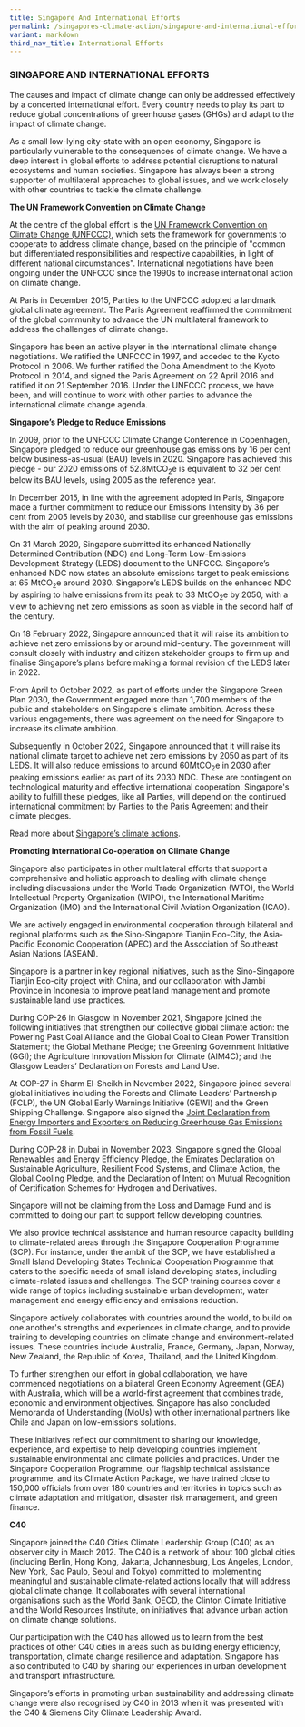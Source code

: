 ```yaml
---
title: Singapore And International Efforts
permalink: /singapores-climate-action/singapore-and-international-efforts/
variant: markdown
third_nav_title: International Efforts
---
```

### SINGAPORE AND INTERNATIONAL EFFORTS

The causes and impact of climate change can only be addressed effectively by a concerted international effort. Every country needs to play its part to reduce global concentrations of greenhouse gases (GHGs) and adapt to the impact of climate change.

As a small low-lying city-state with an open economy, Singapore is particularly vulnerable to the consequences of climate change. We have a deep interest in global efforts to address potential disruptions to natural ecosystems and human societies. Singapore has always been a strong supporter of multilateral approaches to global issues, and we work closely with other countries to tackle the climate challenge.

**The UN Framework Convention on Climate Change**

At the centre of the global effort is the [UN Framework Convention on Climate Change (UNFCCC)](https://unfccc.int/), which sets the framework for governments to cooperate to address climate change, based on the principle of "common but differentiated responsibilities and respective capabilities, in light of different national circumstances". International negotiations have been ongoing under the UNFCCC since the 1990s to increase international action on climate change.

At Paris in December 2015, Parties to the UNFCCC adopted a landmark global climate agreement. The Paris Agreement  reaffirmed the commitment of the global community to advance the UN multilateral framework to address the challenges of climate change.

Singapore has been an active player in the international climate change negotiations. We ratified the UNFCCC in 1997, and acceded to the Kyoto Protocol in 2006. We further ratified the Doha Amendment to the Kyoto Protocol in 2014, and signed the Paris Agreement on 22 April 2016 and ratified it on 21 September 2016. Under the UNFCCC process, we have been, and will continue to work with other parties to advance the international climate change agenda.

**Singapore’s Pledge to Reduce Emissions**

In 2009, prior to the UNFCCC Climate Change Conference in Copenhagen, Singapore pledged to reduce our greenhouse gas emissions by 16 per cent below business-as-usual (BAU) levels in 2020. Singapore has achieved this pledge - our 2020 emissions of 52.8MtCO<sub>2</sub>e is equivalent to 32 per cent below its BAU levels, using 2005 as the reference year.

In December 2015, in line with the agreement adopted in Paris, Singapore made a further commitment to reduce our Emissions Intensity by 36 per cent from 2005 levels by 2030, and stabilise our greenhouse gas emissions with the aim of peaking around 2030.

On 31 March 2020, Singapore submitted its enhanced Nationally Determined Contribution (NDC) and Long-Term Low-Emissions Development Strategy (LEDS) document to the UNFCCC. Singapore’s enhanced NDC now states an absolute emissions target to peak emissions at 65 MtCO<sub>2</sub>e around 2030. Singapore’s LEDS builds on the enhanced NDC by aspiring to halve emissions from its peak to 33 MtCO<sub>2</sub>e by 2050, with a view to achieving net zero emissions as soon as viable in the second half of the century.

On 18 February 2022, Singapore announced that it will raise its ambition to achieve net zero emissions by or around mid-century. The government will consult closely with industry and citizen stakeholder groups to firm up and finalise Singapore’s plans before making a formal revision of the LEDS later in 2022. 

From April to October 2022, as part of efforts under the Singapore Green Plan 2030, the Government engaged more than 1,700 members of the public and stakeholders on Singapore's climate ambition. Across these various engagements, there was agreement on the need for Singapore to increase its climate ambition.

Subsequently in October 2022, Singapore announced that it will raise its national climate target to achieve net zero emissions by 2050 as part of its LEDS. It will also reduce emissions to around 60MtCO<sub>2</sub>e in 2030 after peaking emissions earlier as part of its 2030 NDC. These are contingent on technological maturity and effective international cooperation. Singapore's ability to fulfill these pledges, like all Parties, will depend on the continued international commitment by Parties to the Paris Agreement and their climate pledges.

Read more about [Singapore’s climate actions](/singapores-climate-action/mitigation-efforts/overview/).

**Promoting International Co-operation on Climate Change**

Singapore also participates in other multilateral efforts that support a comprehensive and holistic approach to dealing with climate change including discussions under the World Trade Organization (WTO), the World Intellectual Property Organization (WIPO), the International Maritime Organization (IMO) and the International Civil Aviation Organization (ICAO).

We are actively engaged in environmental cooperation through bilateral and regional platforms such as the Sino-Singapore Tianjin Eco-City, the Asia-Pacific Economic Cooperation (APEC) and the Association of Southeast Asian Nations (ASEAN).

Singapore is a partner in key regional initiatives, such as the Sino-Singapore Tianjin Eco-city project with China, and our collaboration with Jambi Province in Indonesia to improve peat land management and promote sustainable land use practices.

During COP-26 in Glasgow in November 2021, Singapore joined the following initiatives that strengthen our collective global climate action: the Powering Past Coal Alliance and the Global Coal to Clean Power Transition Statement; the Global Methane Pledge; the Greening Government Initiative (GGI); the Agriculture Innovation Mission for Climate (AIM4C); and the Glasgow Leaders’ Declaration on Forests and Land Use.

At COP-27 in Sharm El-Sheikh in November 2022, Singapore joined several global initiatives including the Forests and Climate Leaders’ Partnership (FCLP), the UN Global Early Warnings Initiative (GEWI) and the Green Shipping Challenge. Singapore also signed the [Joint Declaration from Energy Importers and Exporters on Reducing Greenhouse Gas Emissions from Fossil Fuels](https://2021-2025.state.gov/joint-declaration-from-energy-importers-and-exporters-on-reducing-greenhouse-gas-emissions-from-fossil-fuels/).

During COP-28 in Dubai in November 2023, Singapore signed the Global Renewables and Energy Efficiency Pledge, the Emirates Declaration on Sustainable Agriculture, Resilient Food Systems, and Climate Action, the Global Cooling Pledge, and the Declaration of Intent on Mutual Recognition of Certification Schemes for Hydrogen and Derivatives.&nbsp;

Singapore will not be claiming from the Loss and Damage Fund and is committed to doing our part to support fellow developing countries.

We also provide technical assistance and human resource capacity building to climate-related areas through the Singapore Cooperation Programme (SCP). For instance, under the ambit of the SCP, we have established a Small Island Developing States Technical Cooperation Programme that caters to the specific needs of small island developing states, including climate-related issues and challenges. The SCP training courses cover a wide range of topics including sustainable urban development, water management and energy efficiency and emissions reduction.

Singapore actively collaborates with countries around the world, to build on one another's strengths and experiences in climate change, and to provide training to developing countries on climate change and environment-related issues. These countries include Australia, France, Germany, Japan, Norway, New Zealand, the Republic of Korea, Thailand, and the United Kingdom.

To further strengthen our effort in global collaboration, we have commenced negotiations on a bilateral Green Economy Agreement (GEA) with Australia, which will be a world-first agreement that combines trade, economic and environment objectives. Singapore has also concluded Memoranda of Understanding (MoUs) with other international partners like Chile and Japan on low-emissions solutions.

These initiatives reflect our commitment to sharing our knowledge, experience, and expertise to help developing countries implement sustainable environmental and climate policies and practices. Under the Singapore Cooperation Programme, our flagship technical assistance programme, and its Climate Action Package, we have trained close to 150,000 officials from over 180 countries and territories in topics such as climate adaptation and mitigation, disaster risk management, and green finance.

**C40**

Singapore joined the C40 Cities Climate Leadership Group (C40) as an observer city in March 2012. The C40 is a network of about 100 global cities (including Berlin, Hong Kong, Jakarta, Johannesburg, Los Angeles, London, New York, Sao Paulo, Seoul and Tokyo) committed to implementing meaningful and sustainable climate-related actions locally that will address global climate change. It collaborates with several international organisations such as the World Bank, OECD, the Clinton Climate Initiative and the World Resources Institute, on initiatives that advance urban action on climate change solutions.

Our participation with the C40 has allowed us to learn from the best practices of other C40 cities in areas such as building energy efficiency, transportation, climate change resilience and adaptation. Singapore has also contributed to C40 by sharing our experiences in urban development and transport infrastructure.

Singapore’s efforts in promoting urban sustainability and addressing climate change were also recognised by C40 in 2013 when it was presented with the C40 &amp; Siemens City Climate Leadership Award.